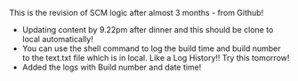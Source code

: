 This is the revision of SCM logic after almost 3 months - from Github!

- Updating content by 9.22pm after dinner and this should be clone to local automatically!
- You can use the shell command to log the build time and build number to the text.txt file which is in local. Like a Log History!! Try this tomorrow!
- Added the logs with Build number and date time!
